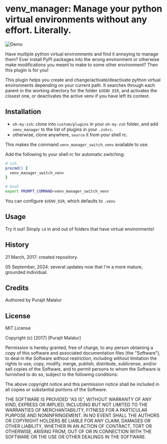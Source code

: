 # venv_manager: Manage your python virtual environments without any effort. Literally.

![Demo](https://github.com/purajit/venv_manager/blob/master/demo.gif "Demo")

Have multiple python virtual environments and find it annoying to manage them? Ever
install PyPI packages into the wrong environment or otherwise make modifications you
meant to make to some other environment? Then this plugin is for you!

This plugin helps you create and change/activate/deactivate python virtual
environments depending on your current path. It searches through each parent in the
working directory for the folder `$VENV_DIR`, and activates the closest one,
or deactivates the active venv if you have left its context.

## Installation

* `oh-my-zsh`: clone into `custom/plugins` in your `oh-my-zsh` folder, and add `venv_manager`
  to the list of plugins in your `.zshrc`.
* otherwise, clone anywhere, `source` it from your shell rc.

This makes the command `venv_manager_switch_venv` available to use.

Add the following to your shell rc for automatic switching:
```sh
# zsh
precmd() {
  venv_manager_switch_venv
}

# bash
export PROMPT_COMMAND=venv_manager_switch_venv
```

You can configure `$VENV_DIR`, which defaults to `.venv`

## Usage

Try it out! Simply `cd` in and out of folders that have virtual environments!

## History

21 March, 2017: created repository.

05 September, 2024: several updates now that I'm a more mature, grounded individual.

## Credits

Authored by Purajit Malalur

## License

MIT License

Copyright (c) [2017] [Purajit Malalur]

Permission is hereby granted, free of charge, to any person obtaining a copy
of this software and associated documentation files (the "Software"), to deal
in the Software without restriction, including without limitation the rights
to use, copy, modify, merge, publish, distribute, sublicense, and/or sell
copies of the Software, and to permit persons to whom the Software is
furnished to do so, subject to the following conditions:

The above copyright notice and this permission notice shall be included in all
copies or substantial portions of the Software.

THE SOFTWARE IS PROVIDED "AS IS", WITHOUT WARRANTY OF ANY KIND, EXPRESS OR
IMPLIED, INCLUDING BUT NOT LIMITED TO THE WARRANTIES OF MERCHANTABILITY,
FITNESS FOR A PARTICULAR PURPOSE AND NONINFRINGEMENT. IN NO EVENT SHALL THE
AUTHORS OR COPYRIGHT HOLDERS BE LIABLE FOR ANY CLAIM, DAMAGES OR OTHER
LIABILITY, WHETHER IN AN ACTION OF CONTRACT, TORT OR OTHERWISE, ARISING FROM,
OUT OF OR IN CONNECTION WITH THE SOFTWARE OR THE USE OR OTHER DEALINGS IN THE
SOFTWARE.
